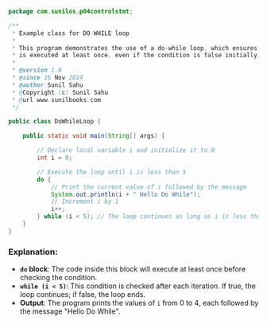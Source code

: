 ```java
package com.sunilos.p04controlstmt;

/**
 * Example class for DO-WHILE loop
 * 
 * This program demonstrates the use of a do-while loop, which ensures that the loop body
 * is executed at least once, even if the condition is false initially.
 * 
 * @version 1.0
 * @since 16 Nov 2014
 * @author Sunil Sahu
 * @Copyright (c) Sunil Sahu
 * @url www.sunilbooks.com
 */

public class DoWhileLoop {

    public static void main(String[] args) {

        // Declare local variable i and initialize it to 0
        int i = 0;

        // Execute the loop until i is less than 5
        do {
            // Print the current value of i followed by the message
            System.out.println(i + " Hello Do While");
            // Increment i by 1
            i++;
        } while (i < 5); // The loop continues as long as i is less than 5
    }
}
```

### Explanation:
- **`do` block**: The code inside this block will execute at least once before checking the condition.
- **`while (i < 5)`**: This condition is checked after each iteration. If true, the loop continues; if false, the loop ends.
- **Output**: The program prints the values of `i` from 0 to 4, each followed by the message "Hello Do While".
